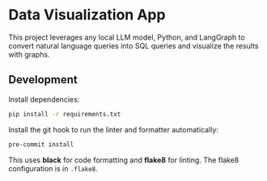# Data Visualization App

This project leverages any local LLM model, Python, and LangGraph to convert natural language queries into SQL queries and visualize the results with graphs.
## Development

Install dependencies:
```bash
pip install -r requirements.txt
```

Install the git hook to run the linter and formatter automatically:
```bash
pre-commit install
```

This uses **black** for code formatting and **flake8** for linting. The flake8 configuration is in `.flake8`.
